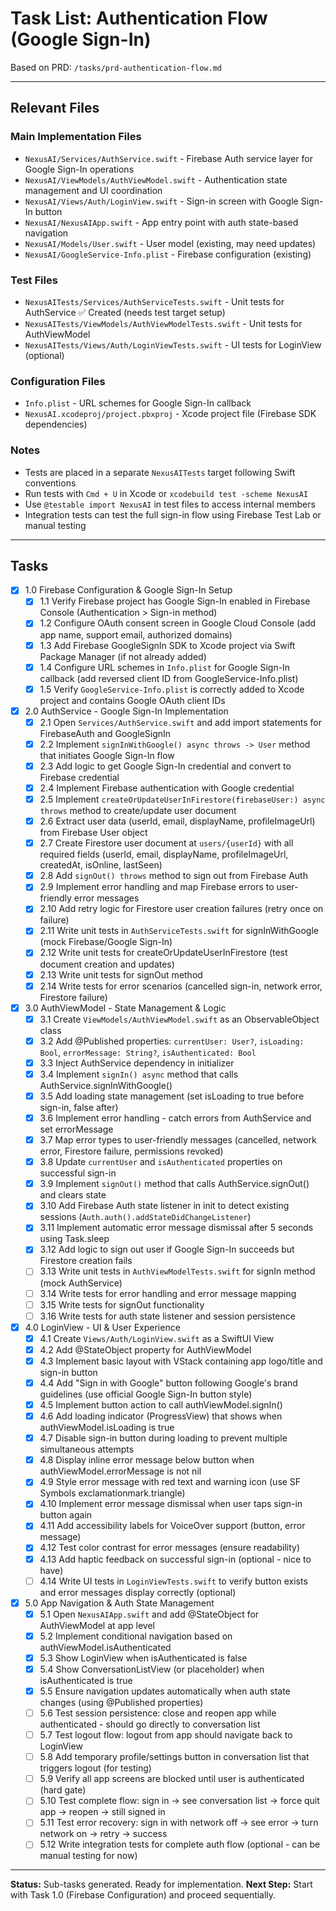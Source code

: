 # Task List: Authentication Flow (Google Sign-In)

Based on PRD: `/tasks/prd-authentication-flow.md`

---

## Relevant Files

### Main Implementation Files
- `NexusAI/Services/AuthService.swift` - Firebase Auth service layer for Google Sign-In operations
- `NexusAI/ViewModels/AuthViewModel.swift` - Authentication state management and UI coordination
- `NexusAI/Views/Auth/LoginView.swift` - Sign-in screen with Google Sign-In button
- `NexusAI/NexusAIApp.swift` - App entry point with auth state-based navigation
- `NexusAI/Models/User.swift` - User model (existing, may need updates)
- `NexusAI/GoogleService-Info.plist` - Firebase configuration (existing)

### Test Files
- `NexusAITests/Services/AuthServiceTests.swift` - Unit tests for AuthService ✅ Created (needs test target setup)
- `NexusAITests/ViewModels/AuthViewModelTests.swift` - Unit tests for AuthViewModel
- `NexusAITests/Views/Auth/LoginViewTests.swift` - UI tests for LoginView (optional)

### Configuration Files
- `Info.plist` - URL schemes for Google Sign-In callback
- `NexusAI.xcodeproj/project.pbxproj` - Xcode project file (Firebase SDK dependencies)

### Notes
- Tests are placed in a separate `NexusAITests` target following Swift conventions
- Run tests with `Cmd + U` in Xcode or `xcodebuild test -scheme NexusAI`
- Use `@testable import NexusAI` in test files to access internal members
- Integration tests can test the full sign-in flow using Firebase Test Lab or manual testing

---

## Tasks

- [x] 1.0 Firebase Configuration & Google Sign-In Setup
  - [x] 1.1 Verify Firebase project has Google Sign-In enabled in Firebase Console (Authentication > Sign-in method)
  - [x] 1.2 Configure OAuth consent screen in Google Cloud Console (add app name, support email, authorized domains)
  - [x] 1.3 Add Firebase GoogleSignIn SDK to Xcode project via Swift Package Manager (if not already added)
  - [x] 1.4 Configure URL schemes in `Info.plist` for Google Sign-In callback (add reversed client ID from GoogleService-Info.plist)
  - [x] 1.5 Verify `GoogleService-Info.plist` is correctly added to Xcode project and contains Google OAuth client IDs

- [x] 2.0 AuthService - Google Sign-In Implementation
  - [x] 2.1 Open `Services/AuthService.swift` and add import statements for FirebaseAuth and GoogleSignIn
  - [x] 2.2 Implement `signInWithGoogle() async throws -> User` method that initiates Google Sign-In flow
  - [x] 2.3 Add logic to get Google Sign-In credential and convert to Firebase credential
  - [x] 2.4 Implement Firebase authentication with Google credential
  - [x] 2.5 Implement `createOrUpdateUserInFirestore(firebaseUser:) async throws` method to create/update user document
  - [x] 2.6 Extract user data (userId, email, displayName, profileImageUrl) from Firebase User object
  - [x] 2.7 Create Firestore user document at `users/{userId}` with all required fields (userId, email, displayName, profileImageUrl, createdAt, isOnline, lastSeen)
  - [x] 2.8 Add `signOut() throws` method to sign out from Firebase Auth
  - [x] 2.9 Implement error handling and map Firebase errors to user-friendly error messages
  - [x] 2.10 Add retry logic for Firestore user creation failures (retry once on failure)
  - [x] 2.11 Write unit tests in `AuthServiceTests.swift` for signInWithGoogle (mock Firebase/Google Sign-In)
  - [x] 2.12 Write unit tests for createOrUpdateUserInFirestore (test document creation and updates)
  - [x] 2.13 Write unit tests for signOut method
  - [x] 2.14 Write tests for error scenarios (cancelled sign-in, network error, Firestore failure)

- [x] 3.0 AuthViewModel - State Management & Logic
  - [x] 3.1 Create `ViewModels/AuthViewModel.swift` as an ObservableObject class
  - [x] 3.2 Add @Published properties: `currentUser: User?`, `isLoading: Bool`, `errorMessage: String?`, `isAuthenticated: Bool`
  - [x] 3.3 Inject AuthService dependency in initializer
  - [x] 3.4 Implement `signIn() async` method that calls AuthService.signInWithGoogle()
  - [x] 3.5 Add loading state management (set isLoading to true before sign-in, false after)
  - [x] 3.6 Implement error handling - catch errors from AuthService and set errorMessage
  - [x] 3.7 Map error types to user-friendly messages (cancelled, network error, Firestore failure, permissions revoked)
  - [x] 3.8 Update `currentUser` and `isAuthenticated` properties on successful sign-in
  - [x] 3.9 Implement `signOut()` method that calls AuthService.signOut() and clears state
  - [x] 3.10 Add Firebase Auth state listener in init to detect existing sessions (`Auth.auth().addStateDidChangeListener`)
  - [x] 3.11 Implement automatic error message dismissal after 5 seconds using Task.sleep
  - [x] 3.12 Add logic to sign out user if Google Sign-In succeeds but Firestore creation fails
  - [ ] 3.13 Write unit tests in `AuthViewModelTests.swift` for signIn method (mock AuthService)
  - [ ] 3.14 Write tests for error handling and error message mapping
  - [ ] 3.15 Write tests for signOut functionality
  - [ ] 3.16 Write tests for auth state listener and session persistence

- [x] 4.0 LoginView - UI & User Experience
  - [x] 4.1 Create `Views/Auth/LoginView.swift` as a SwiftUI View
  - [x] 4.2 Add @StateObject property for AuthViewModel
  - [x] 4.3 Implement basic layout with VStack containing app logo/title and sign-in button
  - [x] 4.4 Add "Sign in with Google" button following Google's brand guidelines (use official Google Sign-In button style)
  - [x] 4.5 Implement button action to call authViewModel.signIn()
  - [x] 4.6 Add loading indicator (ProgressView) that shows when authViewModel.isLoading is true
  - [x] 4.7 Disable sign-in button during loading to prevent multiple simultaneous attempts
  - [x] 4.8 Display inline error message below button when authViewModel.errorMessage is not nil
  - [x] 4.9 Style error message with red text and warning icon (use SF Symbols exclamationmark.triangle)
  - [x] 4.10 Implement error message dismissal when user taps sign-in button again
  - [x] 4.11 Add accessibility labels for VoiceOver support (button, error message)
  - [x] 4.12 Test color contrast for error messages (ensure readability)
  - [x] 4.13 Add haptic feedback on successful sign-in (optional - nice to have)
  - [ ] 4.14 Write UI tests in `LoginViewTests.swift` to verify button exists and error messages display correctly (optional)

- [x] 5.0 App Navigation & Auth State Management
  - [x] 5.1 Open `NexusAIApp.swift` and add @StateObject for AuthViewModel at app level
  - [x] 5.2 Implement conditional navigation based on authViewModel.isAuthenticated
  - [x] 5.3 Show LoginView when isAuthenticated is false
  - [x] 5.4 Show ConversationListView (or placeholder) when isAuthenticated is true
  - [x] 5.5 Ensure navigation updates automatically when auth state changes (using @Published properties)
  - [ ] 5.6 Test session persistence: close and reopen app while authenticated - should go directly to conversation list
  - [ ] 5.7 Test logout flow: logout from app should navigate back to LoginView
  - [ ] 5.8 Add temporary profile/settings button in conversation list that triggers logout (for testing)
  - [ ] 5.9 Verify all app screens are blocked until user is authenticated (hard gate)
  - [ ] 5.10 Test complete flow: sign in → see conversation list → force quit app → reopen → still signed in
  - [ ] 5.11 Test error recovery: sign in with network off → see error → turn network on → retry → success
  - [ ] 5.12 Write integration tests for complete auth flow (optional - can be manual testing for now)

---

**Status:** Sub-tasks generated. Ready for implementation.
**Next Step:** Start with Task 1.0 (Firebase Configuration) and proceed sequentially.

